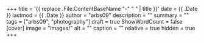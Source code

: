 +++
title = '{{ replace .File.ContentBaseName "-" " " | title }}'
date = {{ .Date }}
lastmod = {{ .Date }}
author = "arbs09"
description = ""
summary = ""
tags = ["arbs09", "photography"]
draft = true
ShowWordCount = false
[cover]
image = "images/"
alt = ""
caption = ""
relative = true
hidden = true
+++
